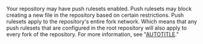 Your repository may have push rulesets enabled. Push rulesets may block creating a new file in the repository based on certain restrictions. Push rulesets apply to the repository's entire fork network. Which means that any push rulesets that are configured in the root repository will also apply to every fork of the repository. For more information, see "[AUTOTITLE](/repositories/configuring-branches-and-merges-in-your-repository/managing-rulesets/about-rulesets#about-rulesets)."
